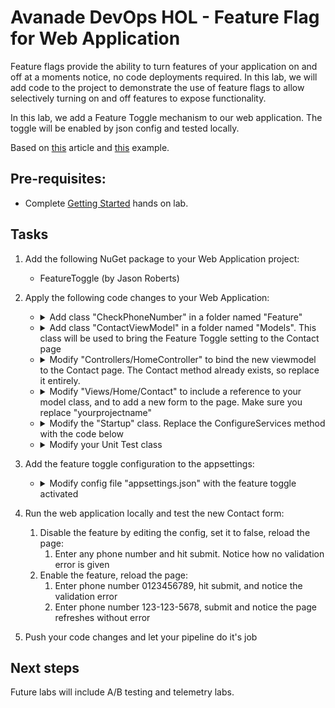 Avanade DevOps HOL - Feature Flag for Web Application
====================================================================================
Feature flags provide the ability to turn features of your application on and off at a moments notice, no code deployments required. In this lab, we will add code to the project to demonstrate the use of feature flags to allow selectively turning on and off features to expose functionality. 

In this lab, we add a Feature Toggle mechanism to our web application. The toggle will be enabled by json config and tested locally.

Based on [this](https://microsoft.github.io/PartsUnlimited/apm/200.6x-APM-FeatureFlagforWebapps.html) article and [this](https://github.com/jason-roberts/FeatureToggle/tree/master/src/Examples/AspDotNetCoreExample) example.

## Pre-requisites: ##
- Complete [Getting Started](../getting-started/README.md) hands on lab.

## Tasks

1. Add the following NuGet package to your Web Application project:
    - FeatureToggle (by Jason Roberts)

1. Apply the following code changes to your Web Application:

    - <details><summary>Add class "CheckPhoneNumber" in a folder named "Feature"</summary>

        ```csharp
        public class CheckPhoneNumber : SimpleFeatureToggle { }
        ```
    </details>

    - <details><summary>Add class "ContactViewModel" in a folder named "Models". This class will be used to bring the Feature Toggle setting to the Contact page</summary>

        ```csharp
        public class ContactViewModel
        {
            public IFeatureToggle CheckPhoneNumber { get; set; }

            public string Name { get; set; }

            public int PhoneNumber { get; set; }
        }
        ```
    </details>

    - <details><summary>Modify "Controllers/HomeController" to bind the new viewmodel to the Contact page. The Contact method already exists, so replace it entirely.</summary>

        ```csharp
        ...

        private readonly CheckPhoneNumber _checkPhoneNumber;

        public HomeController(CheckPhoneNumber checkPhoneNumber)
        {
            _checkPhoneNumber = checkPhoneNumber;
        }

        ...

        public IActionResult Contact()
        {
            ViewData["Message"] = "Your contact page.";

            return View(new ContactViewModel { CheckPhoneNumber = _checkPhoneNumber });
        }

        ...
        ```
    </details>

    - <details><summary>Modify "Views/Home/Contact" to include a reference to your model class, and to add a new form to the page. Make sure you replace "yourprojectname"</summary>

        ```csharp
        @model <yourprojectname>.Models.ContactViewModel

        ...

        <form asp-action="Contact">
            <div asp-validation-summary="ModelOnly" class="text-danger"></div>
            <div class="form-group">
                <label asp-for="Name" class="control-label"></label>
                <input asp-for="Name" class="form-control" />
                <span asp-validation-for="Name" class="text-danger"></span>
            </div>
            <div class="form-group">
                <label asp-for="PhoneNumber" class="control-label"></label>

                @if (Model.CheckPhoneNumber.FeatureEnabled)
                {
                    @Html.TextBoxFor(m => m.PhoneNumber, new { @class = "form-control", placeholder = "555-555-5555", type = "tel", pattern = "\\d{3}[\\-]\\d{3}[\\-]\\d{4}", id = "phone" })
                }
                else
                {
                    @Html.TextBoxFor(m => m.PhoneNumber, new { @class = "form-control", placeholder = "Phone Number", id = "phone" })
                }

                <span asp-validation-for="PhoneNumber" class="text-danger"></span>
            </div>
            <div class="form-group">
                <input id="submit" type="submit" value="Create" class="btn btn-default" />
            </div>
        </form>
        ```
    </details>

    - <details><summary>Modify the "Startup" class. Replace the ConfigureServices method with the code below</summary>

        ```csharp
        public class Startup
        {
            ...

            // This method gets called by the runtime. Use this method to add services to the container.
            public void ConfigureServices(IServiceCollection services)
            {
                // Set provider config so file is read from content root path
                var provider = new AppSettingsProvider { Configuration = (IConfiguration)Configuration };

                // Add your feature here
                services.AddSingleton(new CheckPhoneNumber { ToggleValueProvider = provider });

                services.AddMvc();
            }

            ...
        }

        ```
    </details>

    - <details><summary>Modify your Unit Test class</summary>

        Change every occurrence of:
        ```csharp
        HomeController controller = new HomeController();
        ```

        to:
        ```csharp
        HomeController controller = new HomeController(new CheckPhoneNumber());
        ```
    </details>


1. Add the feature toggle configuration to the appsettings:

    - <details><summary>Modify config file "appsettings.json" with the feature toggle activated</summary>

        ```json
        {
            "FeatureToggle": {
                "CheckPhoneNumber": true
            },
            "Logging": {
                "IncludeScopes": false,
                "LogLevel": {
                "Default": "Warning"
                }
            }
        }
        ```
    </details>

1. Run the web application locally and test the new Contact form:
    1. Disable the feature by editing the config, set it to false, reload the page:
        1. Enter any phone number and hit submit. Notice how no validation error is given
    1. Enable the feature, reload the page:
        1. Enter phone number 0123456789, hit submit, and notice the validation error
        1. Enter phone number 123-123-5678, submit and notice the page refreshes without error

1. Push your code changes and let your pipeline do it's job

## Next steps

Future labs will include A/B testing and telemetry labs.


